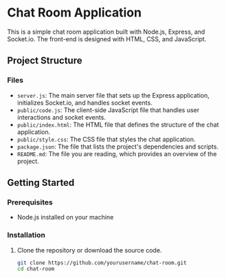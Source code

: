 # Chat Room Application

This is a simple chat room application built with Node.js, Express, and Socket.io. The front-end is designed with HTML, CSS, and JavaScript.

## Project Structure


### Files

- `server.js`: The main server file that sets up the Express application, initializes Socket.io, and handles socket events.
- `public/code.js`: The client-side JavaScript file that handles user interactions and socket events.
- `public/index.html`: The HTML file that defines the structure of the chat application.
- `public/style.css`: The CSS file that styles the chat application.
- `package.json`: The file that lists the project's dependencies and scripts.
- `README.md`: The file you are reading, which provides an overview of the project.

## Getting Started

### Prerequisites

- Node.js installed on your machine

### Installation

1. Clone the repository or download the source code.

   ```bash
   git clone https://github.com/yourusername/chat-room.git
   cd chat-room
